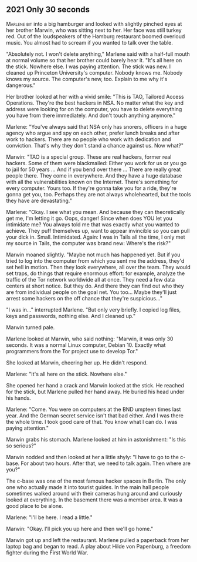 
## **2021** Only 30 seconds

<span style="font-variant:small-caps;">Marlene bit </span> into a big hamburger and looked with slightly pinched eyes at her brother Marwin, who was sitting next to her.
Her face was still turkey red.
Out of the loudspeakers of the Hamburg restaurant boomed overloud music.
You almost had to scream if you wanted to talk over the table.

"Absolutely not.
I won't delete anything," Marlene said with a half-full mouth at normal volume so that her brother could barely hear it.
"It's all here on the stick.
Nowhere else.
I was paying attention.
The stick was new.
I cleaned up Princeton University's computer.
Nobody knows me.
Nobody knows my source.
The computer's new, too.
Explain to me why it's dangerous."

Her brother looked at her with a vivid smile: "This is TAO, Tailored Access Operations.
They're the best hackers in NSA.
No matter what the key and address were looking for on the computer, you have to delete everything you have from there immediately.
And don't touch anything anymore."

Marlene: "You've always said that NSA only has snorers, officers in a huge agency who argue and spy on each other, prefer lunch breaks and after work to hackers.
There are no people who work with dedication and conviction.
That's why they don't stand a chance against us. Now what?"

Marwin: "TAO is a special group.
These are real hackers, former real hackers. Some of them were blackmailed: Either you work for us or you go to jail for 50 years ... And if you bend over there ... There are really great people there.
They come in everywhere.
And they have a huge database with all the vulnerabilities known on the Internet.
There's something for every computer.
Yours too.
If they're gonna take you for a ride, they're gonna get you, too.
Perhaps they are not always wholehearted, but the tools they have are devastating."

Marlene: "Okay.
I see what you mean.
And because they can theoretically get me, I'm letting it go.
Oops, danger!
Since when does YOU let you intimidate me?
You always told me that was exactly what you wanted to achieve.
They puff themselves up, want to appear invincible so you can pull your dick in.
Small.
Intimidated.
Again: I was in Tails all the time, I only met my source in Tails, the computer was brand new: Where's the risk?"

Marwin moaned slightly.
"Maybe not much has happened yet. But if you tried to log into the computer from which you sent me the address, they'd set hell in motion.
Then they look everywhere, all over the team. They would set traps, do things that require enormous effort: for example, analyze the traffic of the Tor network worldwide all at once.
They need a few data centers at short notice.
But they do.
And there they can find out who they are from individual people on the goal net.
You too... Maybe they'll just arrest some hackers on the off chance that they're suspicious..."

"I was in..." interrupted Marlene.
"But only very briefly.
I copied log files, keys and passwords, nothing else.
And I cleaned up."

Marwin turned pale.

Marlene looked at Marwin, who said nothing: "Marwin, it was only 30 seconds.
It was a normal Linux computer, Debian 10.
Exactly what programmers from the Tor project use to develop Tor."

She looked at Marwin, cheering her up.
He didn't respond.

Marlene: "It's all here on the stick.
Nowhere else."

She opened her hand a crack and Marwin looked at the stick.
He reached for the stick, but Marlene pulled her hand away.
He buried his head under his hands.

Marlene: "Come.
You were on computers at the BND umpteen times last year.
And the German secret service isn't that bad either.
And I was there the whole time.
I took good care of that.
You know what I can do.
I was paying attention."

Marwin grabs his stomach.
Marlene looked at him in astonishment: "Is this so serious?"

Marwin nodded and then looked at her a little shyly: "I have to go to the c-base.
For about two hours.
After that, we need to talk again.
Then where are you?"

The c-base was one of the most famous hacker spaces in Berlin.
The only one who actually made it into tourist guides.
In the main hall people sometimes walked around with their cameras hung around and curiously looked at everything.
In the basement there was a member area.
It was a good place to be alone.

Marlene: "I'll be here.
I read a little."

Marwin: "Okay.
I'll pick you up here and then we'll go home."

Marwin got up and left the restaurant.
Marlene pulled a paperback from her laptop bag and began to read.
A play about Hilde von Papenburg, a freedom fighter during the First World War.


